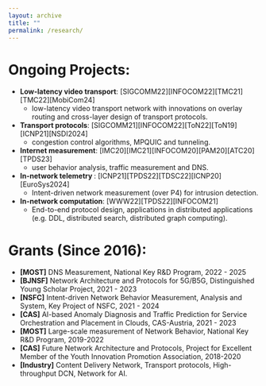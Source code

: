 ```yaml
---
layout: archive
title: ""
permalink: /research/
---
```


Ongoing Projects:
=======
* <span style="font-weight:bold">Low-latency video transport</span>: [SIGCOMM22][INFOCOM22][TMC21][TMC22][MobiCom24]
  * low-latency video transport network with innovations on overlay routing and cross-layer design of transport protocols.
* <span style="font-weight:bold">Transport protocols</span>: [SIGCOMM21][INFOCOM22][ToN22][ToN19][ICNP21][NSDI2024]
  * congestion control algorithms, MPQUIC and tunneling.
* <span style="font-weight:bold">Internet measurement</span>: [IMC20][IMC21][INFOCOM20][PAM20][ATC20][TPDS23]
  * user behavior analysis, traffic measurement and DNS.
* <span style="font-weight:bold">In-network telemetry </span>: [ICNP21][TPDS22][TDSC22][ICNP20][EuroSys2024]
  * Intent-driven network measurement (over P4) for intrusion detection.
* <span style="font-weight:bold">In-network computation</span>: [WWW22][TPDS22][INFOCOM21]
  * End-to-end protocol design, applications in distributed applications (e.g. DDL, distributed search, distributed graph computing).


Grants (Since 2016):
=======
* <span style="font-weight:bold">[MOST]</span> DNS Measurement, National Key R&D Program, 2022 - 2025
* <span style="font-weight:bold">[BJNSF]</span> Network Architecture and Protocols for 5G/B5G, Distinguished Young Scholar Project, 2021 - 2023
* <span style="font-weight:bold">[NSFC]</span> Intent-driven Network Behavior Measurement, Analysis and System, Key Project of NSFC, 2021 - 2024
* <span style="font-weight:bold">[CAS]</span> AI-based Anomaly Diagnosis and Traffic Prediction for Service Orchestration and Placement in Clouds, CAS-Austria, 2021 - 2023
* <span style="font-weight:bold">[MOST]</span> Large-scale measurement of Network Behavior, National Key R&D Program, 2019-2022
* <span style="font-weight:bold">[CAS]</span> Future Network Architecture and Protocols, Project for Excellent Member of the Youth Innovation Promotion Association, 2018-2020
* <span style="font-weight:bold">[Industry]</span> Content Delivery Network, Transport protocols, High-throughput DCN, Network for AI. 
